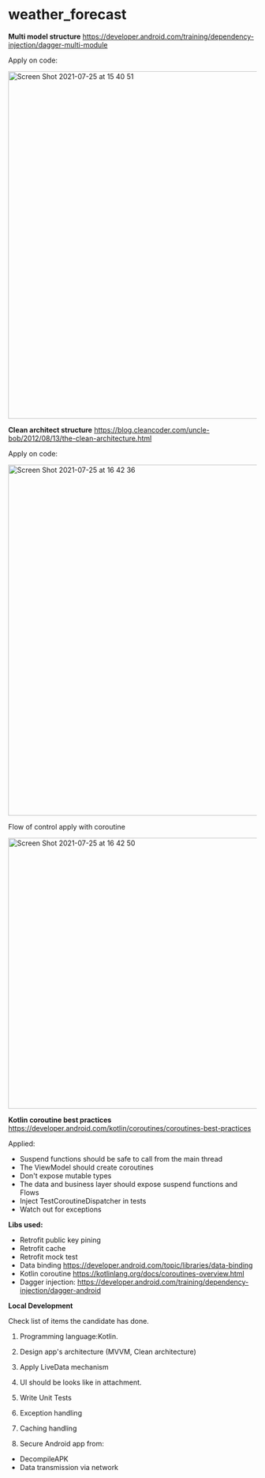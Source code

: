 # weather_forecast

**Multi model structure**
https://developer.android.com/training/dependency-injection/dagger-multi-module

Apply on code:

<img width="703" alt="Screen Shot 2021-07-25 at 15 40 51" src="https://user-images.githubusercontent.com/6103507/126893130-8e95e8db-ebcf-4ba6-821b-34d5aa668c6d.png">


**Clean architect structure**
https://blog.cleancoder.com/uncle-bob/2012/08/13/the-clean-architecture.html

Apply on code:

<img width="710" alt="Screen Shot 2021-07-25 at 16 42 36" src="https://user-images.githubusercontent.com/6103507/126894778-19593515-63e9-4de5-b1ff-cd27dd9a5a3f.png">

Flow of control apply with coroutine

<img width="548" alt="Screen Shot 2021-07-25 at 16 42 50" src="https://user-images.githubusercontent.com/6103507/126894789-4de91dde-ba78-4c2e-b69e-dcc5a7c16677.png">


**Kotlin coroutine best practices**
https://developer.android.com/kotlin/coroutines/coroutines-best-practices

Applied:
* Suspend functions should be safe to call from the main thread
* The ViewModel should create coroutines
* Don't expose mutable types
* The data and business layer should expose suspend functions and Flows
* Inject TestCoroutineDispatcher in tests
* Watch out for exceptions

**Libs used:**
* Retrofit public key pining
* Retrofit cache
* Retrofit mock test
* Data binding https://developer.android.com/topic/libraries/data-binding
* Kotlin coroutine https://kotlinlang.org/docs/coroutines-overview.html
* Dagger injection: https://developer.android.com/training/dependency-injection/dagger-android

**Local Development**

Check list of items the candidate has done.

1. Programming language:Kotlin.

2. Design app's architecture (MVVM, Clean architecture) 
3. Apply LiveData mechanism 
4. UI should be looks like in attachment. 

5. Write Unit Tests 


7. Exception handling 
8. Caching handling
9. Secure Android app from: 

* DecompileAPK  
* Data transmission via network









